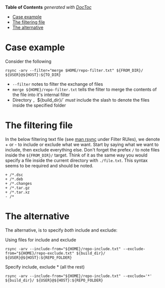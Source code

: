 <!-- START doctoc generated TOC please keep comment here to allow auto update -->
<!-- DON'T EDIT THIS SECTION, INSTEAD RE-RUN doctoc TO UPDATE -->
**Table of Contents**  *generated with [DocToc](https://github.com/thlorenz/doctoc)*

- [Case example](#case-example)
- [The filtering file](#the-filtering-file)
- [The alternative](#the-alternative)

<!-- END doctoc generated TOC please keep comment here to allow auto update -->

# Case example
Consider the following

```
rsync -arv --filter="merge $HOME/repo-filter.txt" ${FROM_DIR}/ ${USER}@${HOST}:${TO_DIR}
```

* `--filter` notes to filter the exchange of files
* `merge ${HOME}/repo-filter.txt` tells the filter to merge the contents of the file into it's internal filter
* Directory `, `${build_dir}/` _must_ include the slash to denote the files inside the specified folder

# The filtering file

In the below filtering text file (see [man rsync](http://linux.die.net/man/1/rsync) under Filter RUles), we denote + or - to include or exclude what we want. Start by saying what we want to include, then exclude everything else. Don't forget the prefex `/` to note files inside the `${FROM_DIR}/` target. Think of it as the same way you would specify a file inside the current directory with `./file.txt`. This syntax seems to be required and should be noted.

```
+ /*.dsc
+ /*.deb
+ /*.changes
+ /*.tar.gz
+ /*.tar.xz
- /*
```

# The alternative
The alternative, is to specify _both_ include and exclude:

Using files for include and exclude
```
rsync -arv --include-from="${HOME}/repo-include.txt" --exclude-from="${HOME}/repo-exclude.txt" ${build_dir}/ ${USER}@${HOST}:${REPO_FOLDER}
```

Specify include, exclude * (all the rest)
```
rsync -arv --include-from="${HOME}/repo-include.txt" --exclude='*' ${build_dir}/ ${USER}@${HOST}:${REPO_FOLDER}
```
